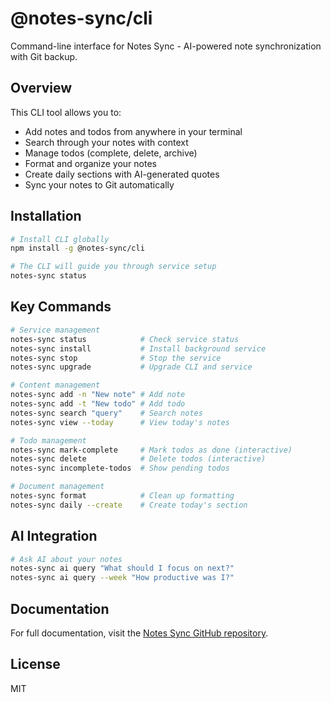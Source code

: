# @notes-sync/cli

Command-line interface for Notes Sync - AI-powered note synchronization with Git backup.

## Overview

This CLI tool allows you to:
- Add notes and todos from anywhere in your terminal
- Search through your notes with context
- Manage todos (complete, delete, archive)
- Format and organize your notes
- Create daily sections with AI-generated quotes
- Sync your notes to Git automatically

## Installation

```bash
# Install CLI globally
npm install -g @notes-sync/cli

# The CLI will guide you through service setup
notes-sync status
```

## Key Commands

```bash
# Service management
notes-sync status            # Check service status
notes-sync install           # Install background service
notes-sync stop              # Stop the service
notes-sync upgrade           # Upgrade CLI and service

# Content management
notes-sync add -n "New note" # Add note
notes-sync add -t "New todo" # Add todo
notes-sync search "query"    # Search notes
notes-sync view --today      # View today's notes

# Todo management
notes-sync mark-complete     # Mark todos as done (interactive)
notes-sync delete            # Delete todos (interactive)
notes-sync incomplete-todos  # Show pending todos

# Document management
notes-sync format            # Clean up formatting
notes-sync daily --create    # Create today's section
```

## AI Integration

```bash
# Ask AI about your notes
notes-sync ai query "What should I focus on next?"
notes-sync ai query --week "How productive was I?"
```

## Documentation

For full documentation, visit the [Notes Sync GitHub repository](https://github.com/yourusername/notes-sync).

## License

MIT
